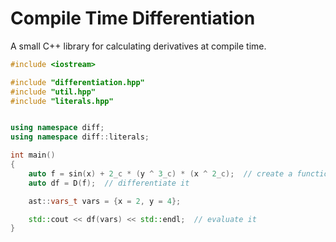 # Compile Time Differentiation

A small C++ library for calculating derivatives at compile time. 

```cpp
#include <iostream>

#include "differentiation.hpp"
#include "util.hpp"
#include "literals.hpp"


using namespace diff;
using namespace diff::literals;

int main()
{
    auto f = sin(x) + 2_c * (y ^ 3_c) * (x ^ 2_c);  // create a function
    auto df = D(f);  // differentiate it

    ast::vars_t vars = {x = 2, y = 4};

    std::cout << df(vars) << std::endl;  // evaluate it
}
```
